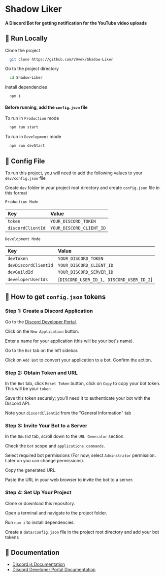 
# Shadow Liker

#### A Discord Bot for getting notification for the YouTube video uploads

## 🚀 Run Locally

Clone the project

```bash
  git clone https://github.com/V9vek/Shadow-Liker
```

Go to the project directory

```bash
  cd Shadow-Liker
```

Install dependencies

```bash
  npm i
```

#### Before running, add the `config.json` file

To run in ```Production``` mode

```bash
  npm run start
```
To run in ```Development``` mode

```bash
  npm run devStart
```

## 🧾 Config File

To run this project, you will need to add the following values  to your `dev/config.json` file

Create `dev` folder in your project root directory and create `config.json` file in this format


```http
Production Mode
```

| Key | Value     |
| :-------- | :------- |
| `token` | `YOUR_DISCORD_TOKEN` |
| `discordClientId` | `YOUR_DISCORD_CLIENT_ID` |


```http
Development Mode
```

| Key | Value     |
| :-------- | :------- |
| `devToken` | `YOUR_DISCORD_TOKEN` |
| `devDiscordClientId` | `YOUR_DISCORD_CLIENT_ID` |
| `devGuildId` | `YOUR_DISCORD_SERVER_ID` |
| `developerUserIds` | [`DISCORD_USER_ID_1, DISCORD_USER_ID_2`] |




## 🧠 How to get ``config.json`` tokens

### Step 1: Create a Discord Application


Go to the [Discord Developer Portal](https://discord.com/developers/applications).

Click on the `New Application` button.

Enter a name for your application (this will be your bot's name).

Go to the `Bot` tab on the left sidebar.

Click on `Add Bot` to convert your application to a bot. Confirm the action.

### Step 2: Obtain Token and URL

In the `Bot` tab, click `Reset Token` button, click on `Copy` to copy your bot token. This will be your `token`

Save this token securely; you'll need it to authenticate your bot with the Discord API.

Note your `discordClientId` from the "General Information" tab

### Step 3: Invite Your Bot to a Server

In the `OAuth2` tab, scroll down to the `URL Generator` section.

Check the `bot` scope and `applications.commands`.

Select required bot permissions (For now, select `Adminstrator` permission. Later on you can change permissions).

Copy the generated URL.

Paste the URL in your web browser to invite the bot to a server.

### Step 4: Set Up Your Project

Clone or download this repository.

Open a terminal and navigate to the project folder.

Run `npm i` to install dependencies.

Create a `data/config.json` file in the project root directory and add your bot tokens
## 💊 Documentation


- [Discord.js Documentation](https://discord.js.org/#/docs/main/stable/general/welcome)
- [Discord Developer Portal Documentation](https://discord.com/developers/docs/intro)


